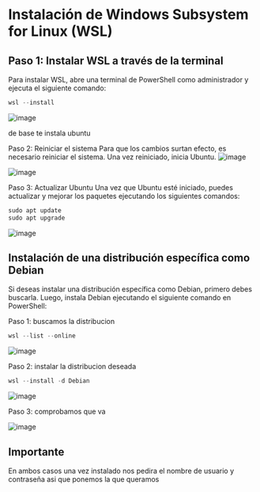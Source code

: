 # Instalación de Windows Subsystem for Linux (WSL)

## Paso 1: Instalar WSL a través de la terminal

Para instalar WSL, abre una terminal de PowerShell como administrador y ejecuta el siguiente comando:

```powershell
wsl --install
```
![image](https://github.com/Modalbos/WSL/assets/148746995/ee684103-6724-4899-9925-d41dac0b1108)

de base te instala ubuntu

Paso 2: Reiniciar el sistema
Para que los cambios surtan efecto, es necesario reiniciar el sistema. Una vez reiniciado, inicia Ubuntu.
![image](https://github.com/Modalbos/WSL/assets/148746995/a998018d-d6ea-46d1-9d71-d2b1fe4da6d9)

![image](https://github.com/Modalbos/WSL/assets/148746995/4decfec2-8c0a-42f6-8128-17c97dfe889f)



Paso 3: Actualizar Ubuntu
Una vez que Ubuntu esté iniciado, puedes actualizar y mejorar los paquetes ejecutando los siguientes comandos:

```powershell
sudo apt update
sudo apt upgrade
```

![image](https://github.com/Modalbos/WSL/assets/148746995/9f762162-6c9f-4cce-b53f-0a6fbdfbe66e)

## Instalación de una distribución específica como Debian
Si deseas instalar una distribución específica como Debian, primero debes buscarla. Luego, instala Debian ejecutando el siguiente comando en PowerShell:

Paso 1: buscamos la distribucion
```powershell
wsl --list --online
```

![image](https://github.com/Modalbos/WSL/assets/148746995/129a8b42-1a9b-4d3d-9706-ce826346a413)

Paso 2: instalar la distribucion deseada
```powershell
wsl --install -d Debian
```


![image](https://github.com/Modalbos/WSL/assets/148746995/9f3b675e-5053-4e9b-b83e-de6ccf72fd5c)

Paso 3: comprobamos que va


![image](https://github.com/Modalbos/WSL/assets/148746995/a604f701-88bf-43f0-b880-8b9106acb7d0)


## Importante
En ambos casos una vez instalado nos pedira el nombre de usuario y contraseña asi que ponemos la que queramos
